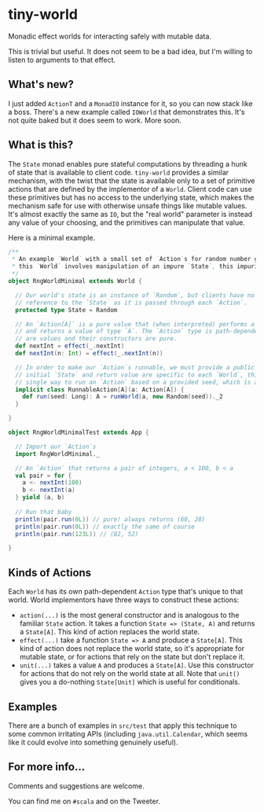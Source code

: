 tiny-world
==========

Monadic effect worlds for interacting safely with mutable data.

This is trivial but useful. It does not seem to be a bad idea, but I'm willing to listen to arguments to that effect.

What's new?
------------

I just added `ActionT` and a `MonadIO` instance for it, so you can now stack like a boss. There's a new example called `IOWorld` that demonstrates this. It's not quite baked but it does seem to work. More soon.

What is this?
-------------

The `State` monad enables pure stateful computations by threading a hunk of state that is available to client code. `tiny-world` provides a similar mechanism, with the twist that the state is available only to a set of primitive actions that are defined by the implementor of a `World`. Client code can use these primitives but has no access to the underlying state, which makes the mechanism safe for use with otherwise unsafe things like mutable values. It's almost exactly the same as `IO`, but the "real world" parameter is instead any value of your choosing, and the primitives can manipulate that value.

Here is a minimal example.

```scala
/**
 * An example `World` with a small set of `Action`s for random number generation. Although interpreting `Action`s in
 * this `World` involves manipulation of an impure `State`, this impurity is not visible to users; the API is pure.
 */
object RngWorldMinimal extends World {

  // Our world's state is an instance of `Random`, but clients have no way to know this, and have no way to get a 
  // reference to the `State` as it is passed through each `Action`.
  protected type State = Random

  // An `Action[A]` is a pure value that (when interpreted) performs a potentially effectful computation on our `State` 
  // and returns a value of type `A`. The `Action` type is path-dependent and unique to this `World`. These `Actions`s
  // are values and their constructors are pure.
  def nextInt = effect(_.nextInt)
  def nextInt(n: Int) = effect(_.nextInt(n))

  // In order to make our `Action`s runnable, we must provide a public way to invoke `runWorld`. Because the choice of
  // initial `State` and return value are specific to each `World`, this is left to the implementor. Here we provide a 
  // single way to run an `Action` based on a provided seed, which is a pure function.
  implicit class RunnableAction[A](a: Action[A]) {
    def run(seed: Long): A = runWorld(a, new Random(seed))._2    
  }

}

object RngWorldMinimalTest extends App {

  // Import our `Action`s 
  import RngWorldMinimal._

  // An `Action` that returns a pair of integers, a < 100, b < a
  val pair = for {
    a <- nextInt(100)
    b <- nextInt(a)
  } yield (a, b)
  
  // Run that baby
  println(pair.run(0L)) // pure! always returns (60, 28)
  println(pair.run(0L)) // exactly the same of course
  println(pair.run(123L)) // (82, 52)

}
```

Kinds of Actions
----------------

Each `World` has its own path-dependent `Action` type that's unique to that world. World implementors have three ways to construct these actions:

* `action(...)` is the most general constructor and is analogous to the familiar `State` action. It takes a function `State => (State, A)` and returns a `State[A]`. This kind of action replaces the world state.
* `effect(...)` take a function `State => A` and produce a `State[A]`. This kind of action does not replace the world state, so it's appropriate for mutable state, or for actions that rely on the state but don't replace it.
* `unit(...)` takes a value `A` and produces a `State[A]`. Use this constructor for actions that do not rely on the world state at all. Note that `unit()` gives you a do-nothing `State[Unit]` which is useful for conditionals.

Examples
--------

There are a bunch of examples in `src/test` that apply this technique to some common irritating APIs (including `java.util.Calendar`, which seems like it could evolve into something genuinely useful). 

For more info...
----------------

Comments and suggestions are welcome. 

You can find me on `#scala` and on the Tweeter.


